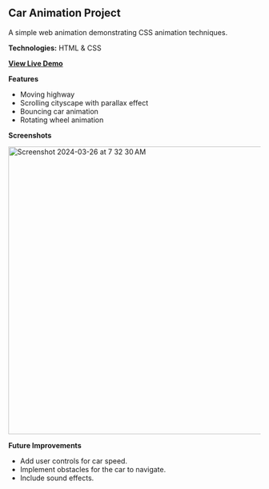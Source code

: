 ## Car Animation Project

A simple web animation demonstrating CSS animation techniques.  

**Technologies:** HTML & CSS

**[View Live Demo](https://hillaryx1.github.io/Hillary-s-Car-Animation-Project/)**

**Features**

* Moving highway 
* Scrolling cityscape with parallax effect
* Bouncing car animation
* Rotating wheel animation

**Screenshots**

<img width="576" alt="Screenshot 2024-03-26 at 7 32 30 AM" src="https://github.com/Hillaryx1/Hillary-s-Car-Animation-Project/assets/160623507/bc65afcc-4bd5-4321-8340-d9caafea3308">


**Future Improvements**

* Add user controls for car speed.
* Implement obstacles for the car to navigate. 
* Include sound effects. 
